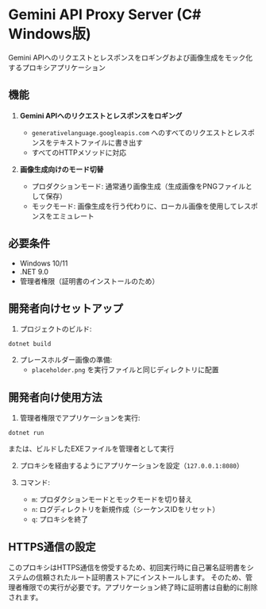 # Gemini API Proxy Server (C# Windows版)

Gemini APIへのリクエストとレスポンスをロギングおよび画像生成をモック化するプロキシアプリケーション

## 機能

1. **Gemini APIへのリクエストとレスポンスをロギング**
   - `generativelanguage.googleapis.com` へのすべてのリクエストとレスポンスをテキストファイルに書き出す
   - すべてのHTTPメソッドに対応

3. **画像生成向けのモード切替**
   - プロダクションモード: 通常通り画像生成（生成画像をPNGファイルとして保存）
   - モックモード: 画像生成を行う代わりに、ローカル画像を使用してレスポンスをエミュレート

## 必要条件

- Windows 10/11
- .NET 9.0
- 管理者権限（証明書のインストールのため）

## 開発者向けセットアップ

1. プロジェクトのビルド:

```
dotnet build
```

2. プレースホルダー画像の準備:
   - `placeholder.png` を実行ファイルと同じディレクトリに配置

## 開発者向け使用方法

1. 管理者権限でアプリケーションを実行:
```
dotnet run
```
または、ビルドしたEXEファイルを管理者として実行

2. プロキシを経由するようにアプリケーションを設定（`127.0.0.1:8080`）

3. コマンド:
   - `m`: プロダクションモードとモックモードを切り替え
   - `n`: ログディレクトリを新規作成（シーケンスIDをリセット）
   - `q`: プロキシを終了

## HTTPS通信の設定

このプロキシはHTTPS通信を傍受するため、初回実行時に自己署名証明書をシステムの信頼されたルート証明書ストアにインストールします。
そのため、管理者権限での実行が必要です。アプリケーション終了時に証明書は自動的に削除されます。

